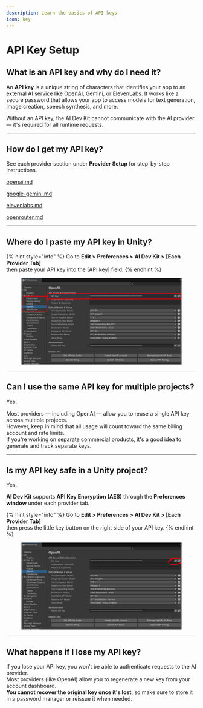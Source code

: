 ```yaml
---
description: Learn the basics of API keys
icon: key
---
```


# API Key Setup

## What is an API key and why do I need it?

An **API key** is a unique string of characters that identifies your app to an external AI service like OpenAI, Gemini, or ElevenLabs. It works like a secure password that allows your app to access models for text generation, image creation, speech synthesis, and more.

Without an API key, the AI Dev Kit cannot communicate with the AI provider — it's required for all runtime requests.

***

## How do I get my API key?

See each provider section under **Provider Setup** for step-by-step instructions.

[openai.md](openai.md "mention")

[google-gemini.md](google-gemini.md "mention")

[elevenlabs.md](elevenlabs.md "mention")

[openrouter.md](openrouter.md "mention")

***

## Where do I paste my API key in Unity?

{% hint style="info" %}
Go to **Edit > Preferences > AI Dev Kit > \[Each Provider Tab]**\
then paste your API key into the \[API key] field.
{% endhint %}

<figure><img src="../../.gitbook/assets/image (97).png" alt=""><figcaption></figcaption></figure>

***

## Can I use the same API key for multiple projects?

Yes.

Most providers — including OpenAI — allow you to reuse a single API key across multiple projects.\
However, keep in mind that all usage will count toward the same billing account and rate limits.\
If you're working on separate commercial products, it's a good idea to generate and track separate keys.

***

## Is my API key safe in a Unity project?

Yes.

**AI Dev Kit** supports **API Key Encryption (AES)** through the **Preferences window** under each provider tab.

{% hint style="info" %}
Go to **Edit > Preferences > AI Dev Kit > \[Each Provider Tab]**\
then press the little key button on the right side of your API key.
{% endhint %}

<figure><img src="../../.gitbook/assets/image (98).png" alt=""><figcaption></figcaption></figure>

***

## What happens if I lose my API key?

If you lose your API key, you won’t be able to authenticate requests to the AI provider.\
Most providers (like OpenAI) allow you to regenerate a new key from your account dashboard.\
**You cannot recover the original key once it's lost**, so make sure to store it in a password manager or reissue it when needed.
